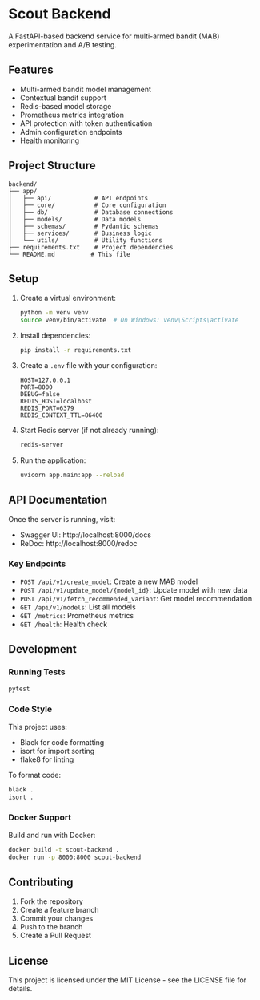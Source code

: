 # Scout Backend

A FastAPI-based backend service for multi-armed bandit (MAB) experimentation and A/B testing.

## Features

- Multi-armed bandit model management
- Contextual bandit support
- Redis-based model storage
- Prometheus metrics integration
- API protection with token authentication
- Admin configuration endpoints
- Health monitoring

## Project Structure

```
backend/
├── app/
│   ├── api/            # API endpoints
│   ├── core/           # Core configuration
│   ├── db/             # Database connections
│   ├── models/         # Data models
│   ├── schemas/        # Pydantic schemas
│   ├── services/       # Business logic
│   └── utils/          # Utility functions
├── requirements.txt    # Project dependencies
└── README.md          # This file
```

## Setup

1. Create a virtual environment:
   ```bash
   python -m venv venv
   source venv/bin/activate  # On Windows: venv\Scripts\activate
   ```

2. Install dependencies:
   ```bash
   pip install -r requirements.txt
   ```

3. Create a `.env` file with your configuration:
   ```env
   HOST=127.0.0.1
   PORT=8000
   DEBUG=false
   REDIS_HOST=localhost
   REDIS_PORT=6379
   REDIS_CONTEXT_TTL=86400
   ```

4. Start Redis server (if not already running):
   ```bash
   redis-server
   ```

5. Run the application:
   ```bash
   uvicorn app.main:app --reload
   ```

## API Documentation

Once the server is running, visit:
- Swagger UI: http://localhost:8000/docs
- ReDoc: http://localhost:8000/redoc

### Key Endpoints

- `POST /api/v1/create_model`: Create a new MAB model
- `POST /api/v1/update_model/{model_id}`: Update model with new data
- `POST /api/v1/fetch_recommended_variant`: Get model recommendation
- `GET /api/v1/models`: List all models
- `GET /metrics`: Prometheus metrics
- `GET /health`: Health check

## Development

### Running Tests

```bash
pytest
```

### Code Style

This project uses:
- Black for code formatting
- isort for import sorting
- flake8 for linting

To format code:
```bash
black .
isort .
```

### Docker Support

Build and run with Docker:
```bash
docker build -t scout-backend .
docker run -p 8000:8000 scout-backend
```

## Contributing

1. Fork the repository
2. Create a feature branch
3. Commit your changes
4. Push to the branch
5. Create a Pull Request

## License

This project is licensed under the MIT License - see the LICENSE file for details. 